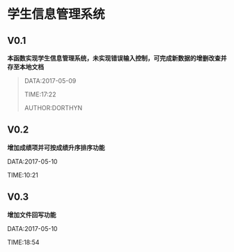# 学生信息管理系统

## V0.1

**本函数实现学生信息管理系统，未实现错误输入控制，可完成新数据的增删改查并存至本地文档**

> DATA:2017-05-09
>
> TIME:17:22
>
> AUTHOR:DORTHYN

## V0.2

**增加成绩项并可按成绩升序排序功能**

DATA:2017-05-10

TIME:10:21

## V0.3

**增加文件回写功能**

DATA:2017-05-10

TIME:18:54